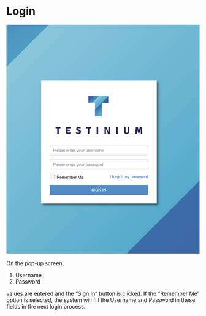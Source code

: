 # Login



![](../.gitbook/assets/Enterprise.png)

On the pop-up screen;&#x20;

&#x20;

1. Username&#x20;
2. Password&#x20;

&#x20;

values are entered and the “Sign In” button is clicked. If the “Remember Me” option is selected, the system will fill the Username and Password in these fields in the next login process.&#x20;
